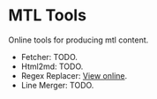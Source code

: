 # MTL Tools

Online tools for producing mtl content.

- Fetcher: TODO.
- Html2md: TODO.
- Regex Replacer: [View online](https://swfsql.github.io/mtl-tools/replacer/).
- Line Merger: TODO.
